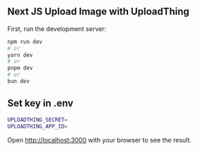 ## Next JS Upload Image with UploadThing

First, run the development server:

```bash
npm run dev
# or
yarn dev
# or
pnpm dev
# or
bun dev
```

## Set key in .env
```bash
UPLOADTHING_SECRET=
UPLOADTHING_APP_ID=
```

Open [http://localhost:3000](http://localhost:3000) with your browser to see the result.
